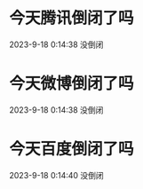 # 今天腾讯倒闭了吗

2023-9-18 0:14:38 没倒闭

# 今天微博倒闭了吗

2023-9-18 0:14:38 没倒闭

# 今天百度倒闭了吗

2023-9-18 0:14:40 没倒闭

